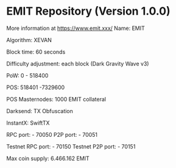 # EMIT Repository (Version 1.0.0)
More information at https://www.emit.xxx/
Name: EMIT

Algorithm: XEVAN

Block time: 60 seconds

Difficulty adjustment: each block (Dark Gravity Wave v3)

PoW: 0 - 518400

POS: 518401 -7329600

POS Masternodes: 1000 EMIT collateral

Darksend: TX Obfuscation

InstantX: SwiftTX

RPC port: - 70050
P2P port: - 70051

Testnet RPC port: - 70150
Testnet P2P port: - 70151

Max coin supply: 6.466.162 EMIT